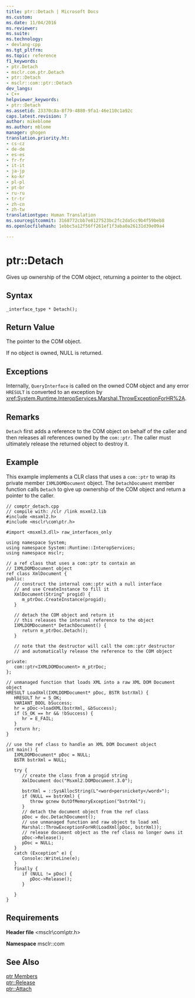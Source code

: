 ```yaml
---
title: ptr::Detach | Microsoft Docs
ms.custom: 
ms.date: 11/04/2016
ms.reviewer: 
ms.suite: 
ms.technology:
- devlang-cpp
ms.tgt_pltfrm: 
ms.topic: reference
f1_keywords:
- ptr.Detach
- msclr.com.ptr.Detach
- ptr::Detach
- msclr::com::ptr::Detach
dev_langs:
- C++
helpviewer_keywords:
- ptr::Detach
ms.assetid: 23370c8a-8f79-4880-9fa1-46e110c1a92c
caps.latest.revision: 7
author: mikeblome
ms.author: mblome
manager: ghogen
translation.priority.ht:
- cs-cz
- de-de
- es-es
- fr-fr
- it-it
- ja-jp
- ko-kr
- pl-pl
- pt-br
- ru-ru
- tr-tr
- zh-cn
- zh-tw
translationtype: Human Translation
ms.sourcegitcommit: 3168772cbb7e8127523bc2fc2da5cc9b4f59beb8
ms.openlocfilehash: 1ebbc5a12f56ff261ef1f3aba0a26131d39e09a4

---
```

# ptr::Detach
Gives up ownership of the COM object, returning a pointer to the object.  
  
## Syntax  
  
```  
_interface_type * Detach();  
```  
  
## Return Value  
 The pointer to the COM object.  
  
 If no object is owned, NULL is returned.  
  
## Exceptions  
 Internally, `QueryInterface` is called on the owned COM object and any error `HRESULT` is converted to an exception by <xref:System.Runtime.InteropServices.Marshal.ThrowExceptionForHR%2A>.  
  
## Remarks  
 `Detach` first adds a reference to the COM object on behalf of the caller and then releases all references owned by the `com::ptr`.  The caller must ultimately release the returned object to destroy it.  
  
## Example  
 This example implements a CLR class that uses a `com::ptr` to wrap its private member `IXMLDOMDocument` object.  The `DetachDocument` member function calls `Detach` to give up ownership of the COM object and return a pointer to the caller.  
  
```  
// comptr_detach.cpp  
// compile with: /clr /link msxml2.lib  
#include <msxml2.h>  
#include <msclr\com\ptr.h>  
  
#import <msxml3.dll> raw_interfaces_only  
  
using namespace System;  
using namespace System::Runtime::InteropServices;  
using namespace msclr;  
  
// a ref class that uses a com::ptr to contain an   
// IXMLDOMDocument object  
ref class XmlDocument {  
public:  
   // construct the internal com::ptr with a null interface  
   // and use CreateInstance to fill it  
   XmlDocument(String^ progid) {  
      m_ptrDoc.CreateInstance(progid);     
   }  
  
   // detach the COM object and return it  
   // this releases the internal reference to the object  
   IXMLDOMDocument* DetachDocument() {  
      return m_ptrDoc.Detach();  
   }  
  
   // note that the destructor will call the com::ptr destructor  
   // and automatically release the reference to the COM object  
  
private:  
   com::ptr<IXMLDOMDocument> m_ptrDoc;  
};  
  
// unmanaged function that loads XML into a raw XML DOM Document object  
HRESULT LoadXml(IXMLDOMDocument* pDoc, BSTR bstrXml) {  
   HRESULT hr = S_OK;  
   VARIANT_BOOL bSuccess;  
   hr = pDoc->loadXML(bstrXml, &bSuccess);  
   if (S_OK == hr && !bSuccess) {  
      hr = E_FAIL;  
   }  
   return hr;  
}  
  
// use the ref class to handle an XML DOM Document object  
int main() {  
   IXMLDOMDocument* pDoc = NULL;  
   BSTR bstrXml = NULL;  
  
   try {  
      // create the class from a progid string  
      XmlDocument doc("Msxml2.DOMDocument.3.0");  
  
      bstrXml = ::SysAllocString(L"<word>persnickety</word>");  
      if (NULL == bstrXml) {  
         throw gcnew OutOfMemoryException("bstrXml");  
      }  
      // detach the document object from the ref class  
      pDoc = doc.DetachDocument();  
      // use unmanaged function and raw object to load xml  
      Marshal::ThrowExceptionForHR(LoadXml(pDoc, bstrXml));  
      // release document object as the ref class no longer owns it  
      pDoc->Release();  
      pDoc = NULL;  
   }  
   catch (Exception^ e) {  
      Console::WriteLine(e);     
   }  
   finally {  
      if (NULL != pDoc) {  
         pDoc->Release();  
      }  
  
   }  
}  
```  
  
## Requirements  
 **Header file** \<msclr\com\ptr.h>  
  
 **Namespace** msclr::com  
  
## See Also  
 [ptr Members](../dotnet/ptr-members.md)   
 [ptr::Release](../dotnet/ptr-release.md)   
 [ptr::Attach](../dotnet/ptr-attach.md)


<!--HONumber=Jan17_HO1-->


